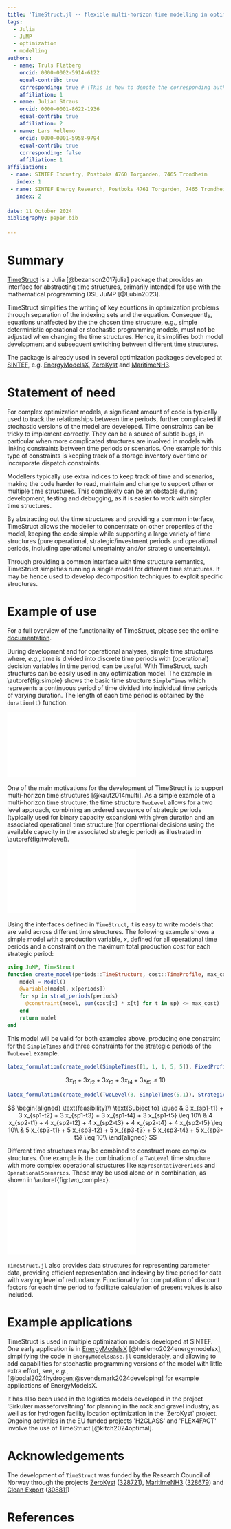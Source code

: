 ```yaml
---
title: 'TimeStruct.jl -- flexible multi-horizon time modelling in optimization models'
tags:
  - Julia
  - JuMP
  - optimization
  - modelling
authors:
  - name: Truls Flatberg
    orcid: 0000-0002-5914-6122
    equal-contrib: true
    corresponding: true # (This is how to denote the corresponding author)
    affiliation: 1
  - name: Julian Straus
    orcid: 0000-0001-8622-1936
    equal-contrib: true
    affiliation: 2
  - name: Lars Hellemo
    orcid: 0000-0001-5958-9794
    equal-contrib: true
    corresponding: false
    affiliation: 1
affiliations:
 - name: SINTEF Industry, Postboks 4760 Torgarden, 7465 Trondheim
   index: 1
 - name: SINTEF Energy Research, Postboks 4761 Torgarden, 7465 Trondheim
   index: 2

date: 11 October 2024
bibliography: paper.bib

---
```


# Summary

[TimeStruct](https://github.com/sintefore/TimeStruct.jl) is a Julia [@bezanson2017julia] package that provides an interface for abstracting time structures, primarily intended for use with the mathematical programming DSL JuMP [@Lubin2023].

TimeStruct simplifies the writing of key equations in optimization problems through separation of the indexing sets and the equation. Consequently, equations unaffected by the the chosen time structure, e.g., simple deterministic operational or stochastic programming models, must not be adjusted when changing the time structures. Hence, it simplifies both model development and subsequent switching between different time structures.

The package is already used in several optimization packages developed at [SINTEF](https://www.sintef.no/en/), e.g. [EnergyModelsX](https://github.com/EnergyModelsX/), [ZeroKyst](https://zerokyst.no/en/) and [MaritimeNH3](https://www.sintef.no/en/projects/2021/maritimenh3-enabling-implementation-of-ammonia-as-a-maritime-fuel/).

# Statement of need

For complex optimization models, a significant amount of code is typically used to track the relationships between time periods, further complicated if stochastic versions of the model are developed. Time constraints can be tricky to implement correctly. They can be a source of subtle bugs, in particular when more complicated structures are involved in models with linking constraints between time periods or scenarios. One example for this type of constraints is keeping track of a storage inventory over time or incorporate dispatch constraints.

Modellers typically use extra indices to keep track of time and scenarios, making the code harder to read, maintain and change to support other or multiple time structures. This complexity can be an obstacle during development, testing and debugging, as it is easier to work with simpler time structures.

By abstracting out the time structures and providing a common interface, TimeStruct allows the modeller to concentrate on other properties of the model, keeping the code simple while supporting a large variety of time structures (pure operational, strategic/investment periods and operational periods, including operational uncertainty and/or strategic uncertainty).

Through providing a common interface with time structure semantics, TimeStruct simplifies running a single model for different time structures. It may be hence used to develop decomposition techniques to exploit specific structures.

# Example of use

For a full overview of the functionality of TimeStruct, please see the online [documentation](https://sintefore.github.io/TimeStruct.jl/stable/).

During development and for operational analyses, simple time structures where, *e.g.*, time is divided into discrete time periods with (operational) decision variables in time period, can be useful. With TimeStruct, such structures can be easily used in any optimization model. The example in \autoref{fig:simple} shows the basic time structure `SimpleTimes` which represents a continuous period of time divided into individual time periods of varying duration. The length of each time period is obtained by the `duration(t)` function.

![Simple time structure with only operational periods.\label{fig:simple}](simple.pdf)

One of the main motivations for the development of TimeStruct is to support multi-horizon time structures [@kaut2014multi]. As a simple example of a multi-horizon time structure, the time structure `TwoLevel` allows for a two level approach, combining an ordered sequence of strategic periods (typically used for binary capacity expansion) with given duration and an associated operational time structure (for operational decisions using the available capacity in the associated strategic period) as illustrated in \autoref{fig:twolevel}.

![A typical two-level time structure.\label{fig:twolevel}](twolevel.pdf)

Using the interfaces defined in `TimeStruct`, it is easy to write models that are valid across different time structures.
The following example shows a simple model with a production variable, $x$, defined for all operational time periods and a constraint on the maximum total production cost for each strategic period:
```julia
using JuMP, TimeStruct
function create_model(periods::TimeStructure, cost::TimeProfile, max_cost)
    model = Model()
    @variable(model, x[periods])
    for sp in strat_periods(periods)
      @constraint(model, sum(cost[t] * x[t] for t in sp) <= max_cost)
    end
    return model
end
```
This model will be valid for both examples above, producing one constraint for the `SimpleTimes` and three constraints for
the strategic periods of the `TwoLevel` example.
```julia
latex_formulation(create_model(SimpleTimes([1, 1, 1, 5, 5]), FixedProfile(3), 10))
```
$$
3 x_{t1} + 3 x_{t2} + 3 x_{t3} + 3 x_{t4} + 3 x_{t5} \leq 10
$$
```julia
latex_formulation(create_model(TwoLevel(3, SimpleTimes(5,1)), StrategicProfile([3, 4, 5]), 10))
```
$$
\begin{aligned}
\text{feasibility}\\
\text{Subject to} \quad 
 & 3 x_{sp1-t1} + 3 x_{sp1-t2} + 3 x_{sp1-t3} + 3 x_{sp1-t4} + 3 x_{sp1-t5} \leq 10\\
 & 4 x_{sp2-t1} + 4 x_{sp2-t2} + 4 x_{sp2-t3} + 4 x_{sp2-t4} + 4 x_{sp2-t5} \leq 10\\
 & 5 x_{sp3-t1} + 5 x_{sp3-t2} + 5 x_{sp3-t3} + 5 x_{sp3-t4} + 5 x_{sp3-t5} \leq 10\\
\end{aligned}
$$

Different time structures may be combined to construct more complex structures. One example is the combination of a `TwoLevel` time structure with more complex operational structures like `RepresentativePeriods` and `OperationalScenarios`. These may be used alone or in combination, as shown in \autoref{fig:two_complex}.

![A more complex two-level time structure.\label{fig:two_complex}](two_complex.pdf)

`TimeStruct.jl` also provides data structures for representing parameter data, providing efficient representation and indexing by time period for data with varying level of redundancy. Functionality for computation of discount factors for each time period to facilitate calculation of present values is also included.

# Example applications

TimeStruct is used in multiple optimization models developed at SINTEF. One early application is in [EnergyModelsX](https://github.com/EnergyModelsX/) [@hellemo2024energymodelsx], simplifying the code in `EnergyModelsBase.jl` considerably, and allowing to add capabilities for stochastic programming versions of the model with little extra effort, see, *e.g.*, [@bodal2024hydrogen;@svendsmark2024developing] for example applications of EnergyModelsX.

It has also been used in the logistics models developed in the project 'Sirkulær masseforvaltning' for planning in the rock and gravel industry, as well as for hydrogen facility location optimization in the 'ZeroKyst' project. Ongoing activities in the EU funded projects 'H2GLASS' and 'FLEX4FACT' involve the use of TimeStruct [@kitch2024optimal].

# Acknowledgements

The development of `TimeStruct` was funded by the Research Council of Norway through the projects [ZeroKyst](https://zerokyst.no/en/) ([328721](https://prosjektbanken.forskningsradet.no/project/FORISS/328721)), [MaritimeNH3](https://www.sintef.no/en/projects/2021/maritimenh3-enabling-implementation-of-ammonia-as-a-maritime-fuel/) ([328679](https://prosjektbanken.forskningsradet.no/project/FORISS/328679)) and [Clean Export](https://www.sintef.no/en/projects/2020/cleanexport/) ([308811](https://prosjektbanken.forskningsradet.no/project/FORISS/308811))

# References
